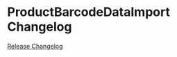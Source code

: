 # ProductBarcodeDataImport Changelog

[Release Changelog](https://github.com/spryker/product-barcode-data-import/releases)
